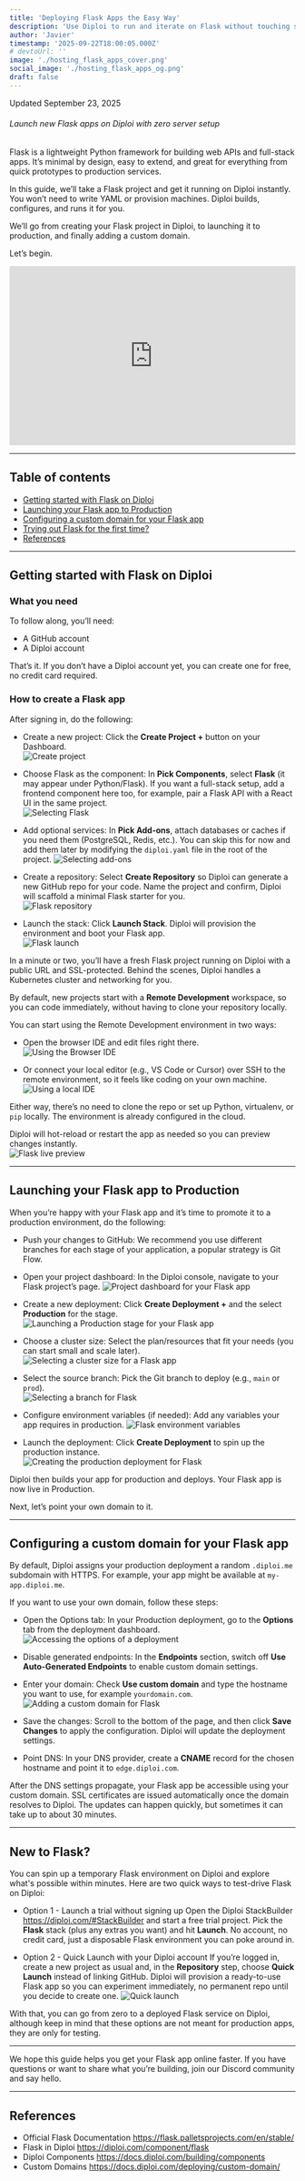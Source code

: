 ```yaml
---
title: 'Deploying Flask Apps the Easy Way'
description: 'Use Diploi to run and iterate on Flask without touching servers'
author: 'Javier'
timestamp: '2025-09-22T18:00:05.000Z'
# devtoUrl: ''
image: './hosting_flask_apps_cover.png'
social_image: './hosting_flask_apps_og.png'
draft: false
---
```


Updated <time datetime="2025-09-23T01:00:05.000Z">September 23, 2025</time>

###### Launch new Flask apps on Diploi with zero server setup

Flask is a lightweight Python framework for building web APIs and full-stack apps. It’s minimal by design, easy to extend, and great for everything from quick prototypes to production services.

In this guide, we’ll take a Flask project and get it running on Diploi instantly. You won’t need to write YAML or provision machines. Diploi builds, configures, and runs it for you.

We’ll go from creating your Flask project in Diploi, to launching it to production, and finally adding a custom domain.

Let’s begin.

<div style="display:flex; justify-content:center; width:100%">
    <iframe width="560" height="315" src="https://www.youtube.com/embed/IaK1I37tHGE?si=eTwLhYkY4P86an-p" title="Launching a Flask application with Diploi" frameborder="0" allow="accelerometer; autoplay; clipboard-write; encrypted-media; gyroscope; picture-in-picture; web-share" referrerpolicy="strict-origin-when-cross-origin" allowfullscreen></iframe>
</div>

---

## Table of contents

- [Getting started with Flask on Diploi](#getting-started-with-flask-on-diploi)
- [Launching your Flask app to Production](#launching-your-flask-app-to-production)
- [Configuring a custom domain for your Flask app](#configuring-a-custom-domain-for-your-flask-app)
- [Trying out Flask for the first time?](#new-to-flask)
- [References](#references)

---

## Getting started with Flask on Diploi

### What you need

To follow along, you’ll need:

- A GitHub account
- A Diploi account

That’s it. If you don’t have a Diploi account yet, you can create one for free, no credit card required.

### How to create a Flask app

After signing in, do the following:

- Create a new project: Click the **Create Project +** button on your Dashboard.  
  ![Create project](../../../images/blog/create-project.png)

- Choose Flask as the component: In **Pick Components**, select **Flask** (it may appear under Python/Flask). If you want a full-stack setup, add a frontend component here too, for example, pair a Flask API with a React UI in the same project.  
  ![Selecting Flask](flask-component.png)

- Add optional services: In **Pick Add-ons**, attach databases or caches if you need them (PostgreSQL, Redis, etc.). You can skip this for now and add them later by modifying the `diploi.yaml` file in the root of the project.
  ![Selecting add-ons](../../../images/blog/selecting-add-ons-2.png)

- Create a repository: Select **Create Repository** so Diploi can generate a new GitHub repo for your code. Name the project and confirm, Diploi will scaffold a minimal Flask starter for you.  
  ![Flask repository](../../../images/blog/creating-a-repo.png)

- Launch the stack: Click **Launch Stack**. Diploi will provision the environment and boot your Flask app.  
  ![Flask launch](../../../images/blog/launch-project.png)

In a minute or two, you’ll have a fresh Flask project running on Diploi with a public URL and SSL-protected. Behind the scenes, Diploi handles a Kubernetes cluster and networking for you.

By default, new projects start with a **Remote Development** workspace, so you can code immediately, without having to clone your repository locally.

You can start using the Remote Development environment in two ways:

- Open the browser IDE and edit files right there.  
  ![Using the Browser IDE](../../../images/blog/browser-ide.png)

- Or connect your local editor (e.g., VS Code or Cursor) over SSH to the remote environment, so it feels like coding on your own machine.
  ![Using a local IDE](../../../images/blog/using-a-local-ide.png)

Either way, there’s no need to clone the repo or set up Python, virtualenv, or `pip` locally. The environment is already configured in the cloud.

Diploi will hot-reload or restart the app as needed so you can preview changes instantly.  
![Flask live preview](flask-preview.png)

---

## Launching your Flask app to Production

When you’re happy with your Flask app and it’s time to promote it to a production environment, do the following:

- Push your changes to GitHub: We recommend you use different branches for each stage of your application, a popular strategy is Git Flow.

- Open your project dashboard: In the Diploi console, navigate to your Flask project’s page.
  ![Project dashboard for your Flask app](flask-project-dashboard.png)
- Create a new deployment: Click **Create Deployment +** and the select **Production** for the stage.
  ![Launching a Production stage for your Flask app](../../../images/blog/production-stage.png)

- Choose a cluster size: Select the plan/resources that fit your needs (you can start small and scale later).
  ![Selecting a cluster size for a Flask app](../../../images/blog/cluster-size-selection.png)

- Select the source branch: Pick the Git branch to deploy (e.g., `main` or `prod`).  
  ![Selecting a branch for Flask](../../../images/blog/selecting-a-branch.png)

- Configure environment variables (if needed): Add any variables your app requires in production.
  ![Flask environment variables](flask-env-variables.png)

- Launch the deployment: Click **Create Deployment** to spin up the production instance.  
  ![Creating the production deployment for Flask](../../../images/blog/creating-deployment.png)

Diploi then builds your app for production and deploys. Your Flask app is now live in Production.

Next, let’s point your own domain to it.

---

## Configuring a custom domain for your Flask app

By default, Diploi assigns your production deployment a random `.diploi.me` subdomain with HTTPS. For example, your app might be available at `my-app.diploi.me`.

If you want to use your own domain, follow these steps:

- Open the Options tab: In your Production deployment, go to the **Options** tab from the deployment dashboard.
  ![Accessing the options of a deployment](../../../images/blog/deployment-options.png)

- Disable generated endpoints: In the **Endpoints** section, switch off **Use Auto-Generated Endpoints** to enable custom domain settings.

- Enter your domain: Check **Use custom domain** and type the hostname you want to use, for example `yourdomain.com`.  
  ![Adding a custom domain for Flask](../../../images/blog/adding-a-custom-domain.png)

- Save the changes: Scroll to the bottom of the page, and then click **Save Changes** to apply the configuration. Diploi will update the deployment settings.

- Point DNS: In your DNS provider, create a **CNAME** record for the chosen hostname and point it to `edge.diploi.com`.

After the DNS settings propagate, your Flask app be accessible using your custom domain. SSL certificates are issued automatically once the domain resolves to Diploi. The updates can happen quickly, but sometimes it can take up to about 30 minutes.

---

## New to Flask?

You can spin up a temporary Flask environment on Diploi and explore what's possible within minutes. Here are two quick ways to test-drive Flask on Diploi:

- Option 1 - Launch a trial without signing up
  Open the Diploi StackBuilder <a href="https://diploi.com/#StackBuilder" target="_blank">https://diploi.com/#StackBuilder</a> and start a free trial project. Pick the **Flask** stack (plus any extras you want) and hit **Launch**. No account, no credit card, just a disposable Flask environment you can poke around in.

- Option 2 - Quick Launch with your Diploi account
  If you’re logged in, create a new project as usual and, in the **Repository** step, choose **Quick Launch** instead of linking GitHub. Diploi will provision a ready-to-use Flask app so you can experiment immediately, no permanent repo until you decide to create one.
  ![Quick launch](../../../images/blog/quick-launch.png)

With that, you can go from zero to a deployed Flask service on Diploi, although keep in mind that these options are not meant for production apps, they are only for testing.

---

We hope this guide helps you get your Flask app online faster. If you have questions or want to share what you’re building, join our Discord community and say hello.

---

## References

- Official Flask Documentation https://flask.palletsprojects.com/en/stable/
- Flask in Diploi https://diploi.com/component/flask
- Diploi Components https://docs.diploi.com/building/components
- Custom Domains https://docs.diploi.com/deploying/custom-domain/
